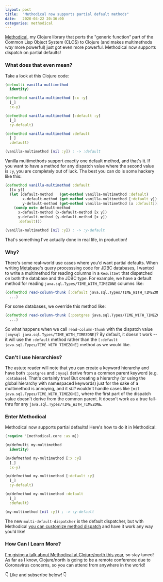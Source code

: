 ```yaml
---
layout: post
title:  "Methodical now supports partial default methods"
date:   2020-04-22 20:36:00
categories: methodical
---
```


[Methodical](https://github.com/camsaul/methodical), my Clojure library that ports the "generic function" part of the
Common Lisp Object System (CLOS) to Clojure (and makes multimethods *way* more powerful) just got even more powerful.
Methodical now supports dispatch on partial defaults!

### What does that even mean?

Take a look at this Clojure code:

```clj
(defmulti vanilla-multimethod
  identity)

(defmethod vanilla-multimethod [:x :y]
  [_]
  :x-y)

(defmethod vanilla-multimethod [:default :y]
  [_]
  :y-default)

(defmethod vanilla-multimethod :default
  [_]
  :default)

(vanilla-multimethod [nil :y]) ; -> :default
```

Vanilla multimethods support exactly one default method, and that's it. If you want to have a method for any dispatch
value where the second value is `:y`, you are completely out of luck. The best you can do is some hackery like this:

```clj
(defmethod vanilla-multimethod :default
  [[x y]]
  (let [default-method   (get-method vanilla-multimethod :default)
        x-default-method (get-method vanilla-multimethod [:default y])
        y-default-method (get-method vanilla-multimethod [x :default])]
    (condp not= default-method
      x-default-method (x-default-method [x y])
      y-default-method (y-default-method [x y])
      :default)))

(vanilla-multimethod [nil :y]) ; -> :y-default
```

That's something I've actually done in real life, in production!

### Why?

There's some real-world use cases where you'd want partial defaults. When writing
[Metabase](https://github.com/metabase/metabase/)'s query processsing code for JDBC databases, I wanted to write a
multimethod for reading columns in a `ResultSet` that dispatched on both the database and the JDBC type. For example,
we have a default method for reading `java.sql.Types/TIME_WITH_TIMEZONE` columns like:

```clj
(defmethod read-column-thunk [:default java.sql.Types/TIME_WITH_TIMEZONE]
  ...)
```

For some databases, we override this method like:

```clj
(defmethod read-column-thunk [:postgres java.sql.Types/TIME_WITH_TIMEZONE]
  ...)
```

So what happens when we call `read-column-thunk` with the dispatch value `[:mysql java.sql.Types/TIME_WITH_TIMEZONE]`?
By default, it doesn't work -- it will use the `:default` method rather than the `[:default java.sql.Types/TIME_WITH_TIMEZONE]` method
as we would like.

### Can't I use hierarchies?

The astute reader will note that you can create a keyword hierarchy and have both `:postgres` and `:mysql` derive from
a common parent keyword (e.g. `:database`). That's certainly true! But creating a hierarchy (or using the global
hierarchy with namespaced keywords) just for the sake of a multimethod is annoying, and it *still* wouldn't handle cases
like `[nil java.sql.Types/TIME_WITH_TIMEZONE]`, where the first part of the dispatch value doesn't derive from the
common parent. It doesn't work as a true fall-thru for any `java.sql.Types/TIME_WITH_TIMEZONE`.

### Enter Methodical

Methodical now supports partial defaults! Here's how to do it in Methodical:

```clj
(require '[methodical.core :as m])

(m/defmulti my-multimethod
  identity)

(m/defmethod my-multimethod [:x :y]
  [_]
  :x-y)

(m/defmethod my-multimethod [:default :y]
  [_]
  :y-default)

(m/defmethod my-multimethod :default
  [_]
  :default)

(my-multimethod [nil :y]) ; -> :y-default
```

The new `multi-default-dispatcher` is the default dispatcher, but with Methodical [you can customize method
dispatch](https://github.com/camsaul/methodical#advanced-customization) and have it work any way you'd like!

### How Can I Learn More?

[I'm giving a talk about Methodical at Clojure/north this year](https://clojurenorth.com/cam-saul.html), so stay
tuned! As far as I know, Clojure/north is going to be a remote conference due to Coronavirus concerns, so you can
attend from anywhere in the world!

👇 Like and subscribe below! 👇
